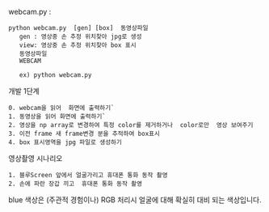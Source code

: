webcam.py : 

    python webcam.py  [gen] [box]  동영상파일 
       gen : 영상중 손 추정 위치찾아 jpg로 생성
       view: 영상중 손 추정 위치찾아 box 표시
       동영상파일 
       WEBCAM
       
       ex) python webcam.py 
       
개발 1단계 

    0. webcam을 읽어  화면에 출력하기`
    1. 동영상을 읽어 화면에 출력하기`
    2. 영상을 np array로 변경하여 특정 color를 제거하거나  color로만  영상 보여주기 
    3. 이전 frame 새 frame변경 분을 추적하여 box표시
    4. box 표시영역을 jpg 파일로 생성하기     
    
영상촬영 시나리오 

    1. 블루Screen 앞에서 얼굴가리고 휴대폰 통화 동작 촬영
    2. 손에 파란 장갑 끼고  휴대폰 통화 동작 촬영

    
blue 색상은 (주관적 경험이나) RGB 처리시 얼굴에 대해 확실히 대비 되는 색상입니다.